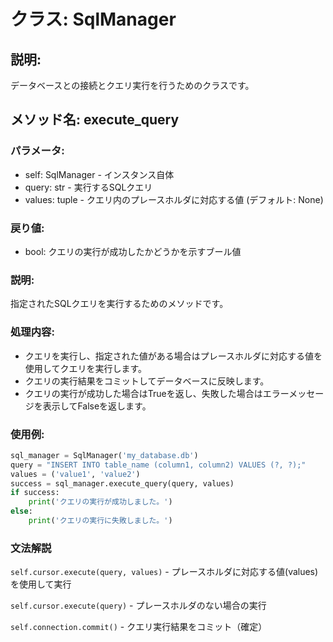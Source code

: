 # クラス: SqlManager

## 説明:

データベースとの接続とクエリ実行を行うためのクラスです。

## メソッド名: execute_query

### パラメータ:

- self: SqlManager - インスタンス自体
- query: str - 実行するSQLクエリ
- values: tuple - クエリ内のプレースホルダに対応する値 (デフォルト: None)

### 戻り値:

- bool: クエリの実行が成功したかどうかを示すブール値

### 説明:

指定されたSQLクエリを実行するためのメソッドです。

### 処理内容:

- クエリを実行し、指定された値がある場合はプレースホルダに対応する値を使用してクエリを実行します。
- クエリの実行結果をコミットしてデータベースに反映します。
- クエリの実行が成功した場合はTrueを返し、失敗した場合はエラーメッセージを表示してFalseを返します。

### 使用例:

```python
sql_manager = SqlManager('my_database.db')
query = "INSERT INTO table_name (column1, column2) VALUES (?, ?);"
values = ('value1', 'value2')
success = sql_manager.execute_query(query, values)
if success:
    print('クエリの実行が成功しました。')
else:
    print('クエリの実行に失敗しました。')
```

### 文法解説

`self.cursor.execute(query, values)` - プレースホルダに対応する値(values)を使用して実行

`self.cursor.execute(query)` - プレースホルダのない場合の実行

`self.connection.commit()` - クエリ実行結果をコミット（確定）
